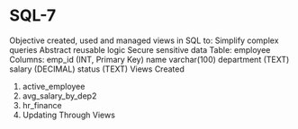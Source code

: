 # SQL-7
Objective
created, used and managed views in SQL to:
Simplify complex queries
Abstract reusable logic
Secure sensitive data
Table: employee
Columns:
emp_id (INT, Primary Key)
name varchar(100)
department (TEXT)
salary (DECIMAL)
status (TEXT)
Views Created
1. active_employee
2. avg_salary_by_dep2
3. hr_finance
4. Updating Through Views
